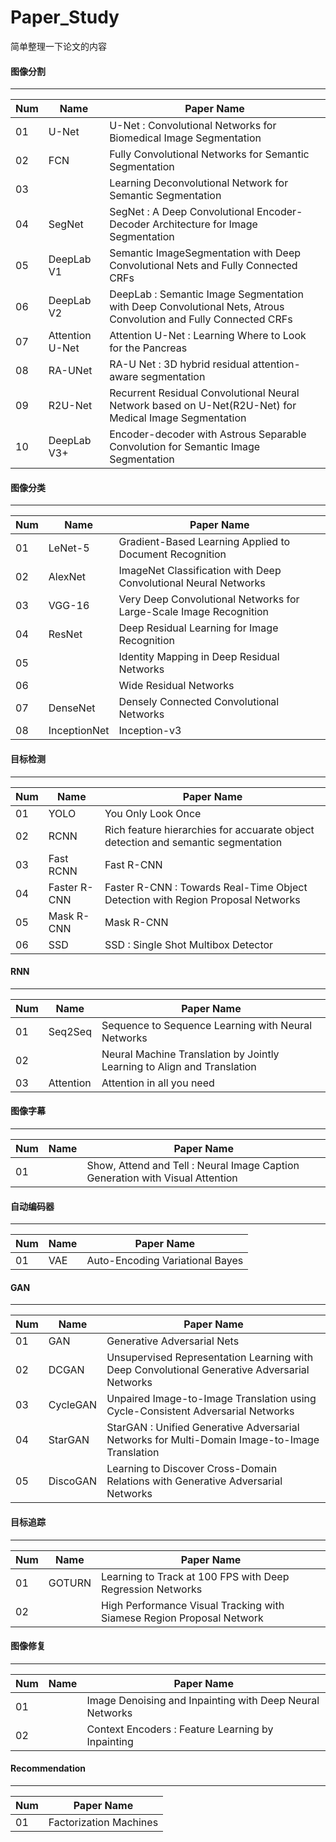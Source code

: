 # Paper_Study

简单整理一下论文的内容

#### 图像分割

--------------

| Num  | Name            | Paper Name                                                   |
| ---- | --------------- | ------------------------------------------------------------ |
| 01   | U-Net           | U-Net : Convolutional Networks for Biomedical Image Segmentation |
| 02   | FCN             | Fully Convolutional Networks for Semantic Segmentation       |
| 03   |                 | Learning Deconvolutional Network for Semantic Segmentation   |
| 04   | SegNet          | SegNet : A Deep Convolutional Encoder-Decoder Architecture for Image Segmentation |
| 05   | DeepLab V1      | Semantic ImageSegmentation with Deep Convolutional Nets and Fully Connected CRFs |
| 06   | DeepLab V2      | DeepLab : Semantic Image Segmentation with Deep Convolutional Nets, Atrous Convolution and Fully Connected CRFs |
| 07   | Attention U-Net | Attention U-Net : Learning Where to Look for the Pancreas    |
| 08   | RA-UNet         | RA-U Net : 3D hybrid residual attention-aware segmentation   |
| 09   | R2U-Net         | Recurrent Residual Convolutional Neural Network based on U-Net(R2U-Net) for Medical Image Segmentation |
| 10   | DeepLab V3+     | Encoder-decoder with Astrous Separable Convolution for Semantic Image Segmentation |



#### 图像分类

- - -

| Num  | Name         | Paper Name                                                   |
| ---- | ------------ | ------------------------------------------------------------ |
| 01   | LeNet-5      | Gradient-Based Learning Applied to Document Recognition      |
| 02   | AlexNet      | ImageNet Classification with Deep Convolutional Neural Networks |
| 03   | VGG-16       | Very Deep Convolutional Networks for Large-Scale Image Recognition |
| 04   | ResNet       | Deep Residual Learning for Image Recognition                 |
| 05   |              | Identity Mapping in Deep Residual Networks                   |
| 06   |              | Wide Residual Networks                                       |
| 07   | DenseNet     | Densely Connected Convolutional Networks                     |
| 08   | InceptionNet | Inception-v3                                                 |



#### 目标检测

------

| Num  | Name         | Paper Name                                                   |
| ---- | ------------ | ------------------------------------------------------------ |
| 01   | YOLO         | You Only Look Once                                           |                                              |
| 02   | RCNN         | Rich feature hierarchies for accuarate object detection and semantic segmentation |
| 03   | Fast RCNN    | Fast R-CNN                                                   |                                                  |
| 04   | Faster R-CNN | Faster R-CNN : Towards Real-Time Object Detection with Region Proposal Networks |
| 05   | Mask R-CNN   | Mask R-CNN                                                   |                                          |
| 06   | SSD          | SSD : Single Shot Multibox Detector                          |







#### RNN

---

| Num  | Name      | Paper Name                                                   |
| ---- | --------- | ------------------------------------------------------------ |
| 01   | Seq2Seq   | Sequence to Sequence Learning with Neural Networks           |
| 02   |           | Neural Machine Translation by Jointly Learning to Align and Translation |
| 03   | Attention | Attention in all you need                                    |



#### 图像字幕

---

| Num  | Name | Paper Name                                                   |
| ---- | ---- | ------------------------------------------------------------ |
| 01   |      | Show, Attend and Tell : Neural Image Caption Generation with Visual Attention |


#### 自动编码器

----

| Num  | Name | Paper Name                      |
| ---- | ---- | ------------------------------- |
| 01   | VAE  | Auto-Encoding Variational Bayes |


#### GAN

----

| Num  | Name     | Paper Name                                                   |
| ---- | -------- | ------------------------------------------------------------ |
| 01   | GAN      | Generative Adversarial Nets                                  |
| 02   | DCGAN    | Unsupervised Representation Learning with Deep Convolutional Generative Adversarial Networks |
| 03   | CycleGAN | Unpaired Image-to-Image Translation using Cycle-Consistent Adversarial Networks |
| 04   | StarGAN  | StarGAN : Unified Generative Adversarial Networks for Multi-Domain Image-to-Image Translation |
| 05   | DiscoGAN | Learning to Discover Cross-Domain Relations with Generative Adversarial Networks |


#### 目标追踪

------

| Num  | Name   | Paper Name                                                 |
| ---- | ------ | ---------------------------------------------------------- |
| 01   | GOTURN | Learning to Track at 100 FPS with Deep Regression Networks |
| 02 |  | High Performance Visual Tracking with Siamese Region Proposal Network|


#### 图像修复

---

| Num  | Name | Paper Name                                               |
| ---- | ---- | -------------------------------------------------------- |
| 01   |      | Image Denoising and Inpainting with Deep Neural Networks |
| 02   |      | Context Encoders : Feature Learning by Inpainting        |




#### Recommendation
-----
| Num | Paper Name|
| --- | --- |
| 01 | Factorization Machines |
